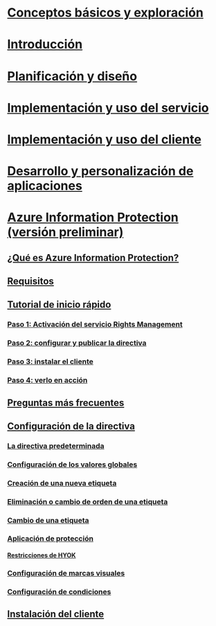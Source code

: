 # [Conceptos básicos y exploración](/rights-management/understand-explore/azure-rights-management)
# [Introducción](/rights-management/get-started/requirements-azure-rms)
# [Planificación y diseño](/rights-management/plan-design/deployment-roadmap)
# [Implementación y uso del servicio](/rights-management/deploy-use/activate-service)
# [Implementación y uso del cliente](/rights-management/rms-client/use-client)
# [Desarrollo y personalización de aplicaciones](/rights-management/develop/developers-guide)
# [Azure Information Protection (versión preliminar)](what-is-information-protection.md)
## [¿Qué es Azure Information Protection?](what-is-information-protection.md)
## [Requisitos](requirements-azure-infoprotect.md)
## [Tutorial de inicio rápido](infoprotect-quick-start-tutorial.md)
### [Paso 1: Activación del servicio Rights Management](infoprotect-tutorial-step1.md)
### [Paso 2: configurar y publicar la directiva](infoprotect-tutorial-step2.md)
### [Paso 3: instalar el cliente](infoprotect-tutorial-step3.md)
### [Paso 4: verlo en acción](infoprotect-tutorial-step4.md)
## [Preguntas más frecuentes](faq.md)
## [Configuración de la directiva](configure-policy.md)
### [La directiva predeterminada](configure-policy-default.md)
### [Configuración de los valores globales](configure-policy-settings.md)
### [Creación de una nueva etiqueta](configure-policy-new-label.md)
### [Eliminación o cambio de orden de una etiqueta](configure-policy-delete-reorder.md)
### [Cambio de una etiqueta](configure-policy-change-label.md)
### [Aplicación de protección](configure-policy-protection.md)
#### [Restricciones de HYOK](configure-adrms-restrictions.md)
### [Configuración de marcas visuales](configure-policy-markings.md)
### [Configuración de condiciones](configure-policy-classification.md)
## [Instalación del cliente](info-protect-client.md)


<!--HONumber=Aug16_HO2-->


